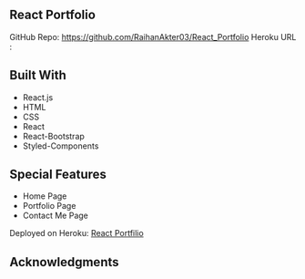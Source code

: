 ## React Portfolio

GitHub Repo:
https://github.com/RaihanAkter03/React_Portfolio
Heroku URL : 


## Built With
* React.js
* HTML
* CSS
* React
* React-Bootstrap
* Styled-Components


 
## Special Features
- Home Page
- Portfolio Page
- Contact Me Page


Deployed on Heroku: <a href="" target="blank">React Portfilio</a>


## Acknowledgments




